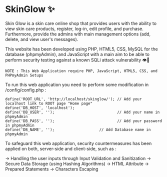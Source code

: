 # SkinGlow ✨

Skin Glow is a skin care online shop that provides users with the ability to view skin care products, register, log-in, edit profile, and purchase. Furthermore, provide the admins with main management options (add, delete, and view user's messages).

This website has been developed using PHP, HTML5, CSS, MySQL for the database (phpmyAdmin), and JavaScript with a main aim to be able to perform security testing against a known SQLi attack vulnerability 👁💉

`NOTE : This Web Application require PHP, JavaScript, HTML5, CSS, and PHPmyAdmin Setups`

To run this web application you need to perform some modification in /config/config.php :

  ```
  define('ROOT_URL', 'http://localhost/skinglow/'); // Add your localhost link to ROOT page "Home page"
  define('DB_HOST', 'localhost');
  define('DB_USER', '');                            // Add your name in phpmyAdmin
  define('DB_PASS', '');                            // Add your password in phpmyAdmin
  define('DB_NAME', '');                    // Add Database name in phpmyAdmin
  
  ```
  
To safeguard this web application, security countermeasures has been applied on both, server-side and client-side, such as : 

-> Handling the user inputs through Input Validation and Sanitization 
-> Secure Data Storage (using Hashing Algorithms)
-> HTML Attribute 
-> Prepared Statements 
-> Characters Escaping 
